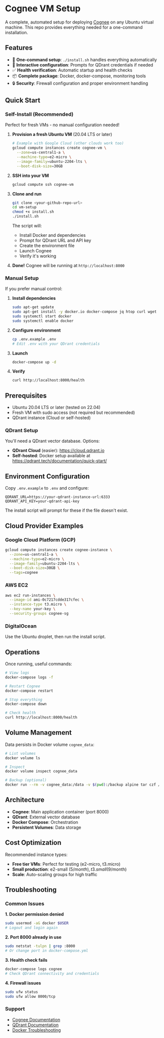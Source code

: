 # Cognee VM Setup

A complete, automated setup for deploying [Cognee](https://github.com/topoteretes/cognee) on any Ubuntu virtual machine. This repo provides everything needed for a one-command installation.

## Features

- 🚀 **One-command setup**: `./install.sh` handles everything automatically
- 🤖 **Interactive configuration**: Prompts for QDrant credentials if needed
- ✅ **Health verification**: Automatic startup and health checks
- 📦 **Complete package**: Docker, docker-compose, monitoring tools
- 🔒 **Security**: Firewall configuration and proper environment handling

## Quick Start

### Self-Install (Recommended)

Perfect for fresh VMs - no manual configuration needed!

1. **Provision a fresh Ubuntu VM** (20.04 LTS or later)
   ```bash
   # Example with Google Cloud (other clouds work too)
   gcloud compute instances create cognee-vm \
     --zone=us-central1-a \
     --machine-type=e2-micro \
     --image-family=ubuntu-2204-lts \
     --boot-disk-size=30GB
   ```

2. **SSH into your VM**
   ```bash
   gcloud compute ssh cognee-vm
   ```

3. **Clone and run**
   ```bash
   git clone <your-github-repo-url>
   cd vm-setup
   chmod +x install.sh
   ./install.sh
   ```
   The script will:
   - Install Docker and dependencies
   - Prompt for QDrant URL and API key
   - Create the environment file
   - Launch Cognee
   - Verify it's working

4. **Done!** Cognee will be running at `http://localhost:8000`

### Manual Setup

If you prefer manual control:

1. **Install dependencies**
   ```bash
   sudo apt-get update
   sudo apt-get install -y docker.io docker-compose jq htop curl wget
   sudo systemctl start docker
   sudo systemctl enable docker
   ```

2. **Configure environment**
   ```bash
   cp .env.example .env
   # Edit .env with your QDrant credentials
   ```

3. **Launch**
   ```bash
   docker-compose up -d
   ```

4. **Verify**
   ```bash
   curl http://localhost:8000/health
   ```

## Prerequisites

- Ubuntu 20.04 LTS or later (tested on 22.04)
- Fresh VM with sudo access (not required but recommended)
- QDrant instance (Cloud or self-hosted)

### QDrant Setup

You'll need a QDrant vector database. Options:

- **QDrant Cloud** (easier): https://cloud.qdrant.io
- **Self-hosted**: Docker setup available at https://qdrant.tech/documentation/quick-start/

## Environment Configuration

Copy `.env.example` to `.env` and configure:

```env
QDRANT_URL=https://your-qdrant-instance-url:6333
QDRANT_API_KEY=your-qdrant-api-key
```

The install script will prompt for these if the file doesn't exist.

## Cloud Provider Examples

### Google Cloud Platform (GCP)
```bash
gcloud compute instances create cognee-instance \
  --zone=us-central1-a \
  --machine-type=e2-micro \
  --image-family=ubuntu-2204-lts \
  --boot-disk-size=30GB \
  --tags=cognee
```

### AWS EC2
```bash
aws ec2 run-instances \
  --image-id ami-0c7217cdde317cfec \
  --instance-type t3.micro \
  --key-name your-key \
  --security-groups cognee-sg
```

### DigitalOcean
Use the Ubuntu droplet, then run the install script.

## Operations

Once running, useful commands:

```bash
# View logs
docker-compose logs -f

# Restart Cognee
docker-compose restart

# Stop everything
docker-compose down

# Check health
curl http://localhost:8000/health
```

## Volume Management

Data persists in Docker volume `cognee_data`:

```bash
# List volumes
docker volume ls

# Inspect
docker volume inspect cognee_data

# Backup (optional)
docker run --rm -v cognee_data:/data -v $(pwd):/backup alpine tar czf /backup/cognee-backup.tar.gz -C /data .
```

## Architecture

- **Cognee**: Main application container (port 8000)
- **QDrant**: External vector database
- **Docker Compose**: Orchestration
- **Persistent Volumes**: Data storage

## Cost Optimization

Recommended instance types:
- **Free tier VMs**: Perfect for testing (e2-micro, t3.micro)
- **Small production**: e2-small ($5/month), t3.small ($9/month)
- **Scale**: Auto-scaling groups for high traffic

## Troubleshooting

### Common Issues

**1. Docker permission denied**
```bash
sudo usermod -aG docker $USER
# Logout and login again
```

**2. Port 8000 already in use**
```bash
sudo netstat -tulpn | grep :8000
# Or change port in docker-compose.yml
```

**3. Health check fails**
```bash
docker-compose logs cognee
# Check QDrant connectivity and credentials
```

**4. Firewall issues**
```bash
sudo ufw status
sudo ufw allow 8000/tcp
```

### Support

- [Cognee Documentation](https://cognics.github.io/cognee/)
- [QDrant Documentation](https://qdrant.tech/documentation/)
- [Docker Troubleshooting](https://docs.docker.com/engine/troubleshoot/)
